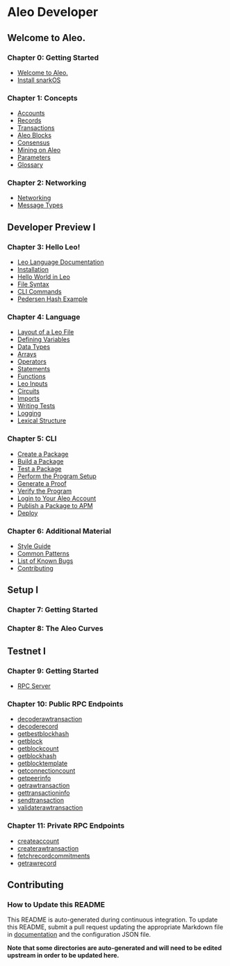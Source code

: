 
<!----------------------------------------------------------------------------->
<!-------------------- THIS MARKDOWN FILE IS AUTOGENERATED -------------------->
<!----------------------------------------------------------------------------->

# Aleo Developer

## Welcome to Aleo.

### Chapter 0: Getting Started

- [Welcome to Aleo.](./aleo/getting_started/00_overview.md)
- [Install snarkOS](./aleo/getting_started/01_installation.md)


### Chapter 1: Concepts

- [Accounts](./aleo/concepts/00_accounts.md)
- [Records](./aleo/concepts/01_records.md)
- [Transactions](./aleo/concepts/02_transactions.md)
- [Aleo Blocks](./aleo/concepts/03_blocks.md)
- [Consensus](./aleo/concepts/04_consensus.md)
- [Mining on Aleo](./aleo/concepts/05_mining.md)
- [Parameters](./aleo/concepts/06_parameters.md)
- [Glossary](./aleo/concepts/07_glossary.md)


### Chapter 2: Networking

- [Networking](./aleo/networking/00_networking.md)
- [Message Types](./aleo/networking/01_message_types.md)


## Developer Preview I

### Chapter 3: Hello Leo!

- [Leo Language Documentation](./developer/getting_started/00_overview.md)
- [Installation](./developer/getting_started/01_installation.md)
- [Hello World in Leo](./developer/getting_started/02_hello_world.md)
- [File Syntax](./developer/getting_started/03_syntax.md)
- [CLI Commands](./developer/getting_started/04_cli.md)
- [Pedersen Hash Example](./developer/getting_started/05_example.md)


### Chapter 4: Language

- [Layout of a Leo File](./developer/language/00_layout.md)
- [Defining Variables](./developer/language/01_variables.md)
- [Data Types](./developer/language/02_types.md)
- [Arrays](./developer/language/03_arrays.md)
- [Operators](./developer/language/04_operators.md)
- [Statements](./developer/language/05_statements.md)
- [Functions](./developer/language/06_functions.md)
- [Leo Inputs](./developer/language/07_inputs.md)
- [Circuits](./developer/language/08_circuits.md)
- [Imports](./developer/language/09_imports.md)
- [Writing Tests](./developer/language/10_tests.md)
- [Logging](./developer/language/11_logging.md)
- [Lexical Structure](./developer/language/12_lexical.md)


### Chapter 5: CLI

- [Create a Package](./developer/cli/00_new.md)
- [Build a Package](./developer/cli/01_build.md)
- [Test a Package](./developer/cli/02_test.md)
- [Perform the Program Setup](./developer/cli/03_setup.md)
- [Generate a Proof](./developer/cli/04_prove.md)
- [Verify the Program](./developer/cli/05_run.md)
- [Login to Your Aleo Account](./developer/cli/06_login.md)
- [Publish a Package to APM](./developer/cli/07_publish.md)
- [Deploy](./developer/cli/08_deploy.md)


### Chapter 6: Additional Material

- [Style Guide](./developer/additional_material/00_style.md)
- [Common Patterns](./developer/additional_material/01_common.md)
- [List of Known Bugs](./developer/additional_material/02_bugs.md)
- [Contributing](./developer/additional_material/03_contributing.md)


## Setup I

### Chapter 7: Getting Started



### Chapter 8: The Aleo Curves



## Testnet I

### Chapter 9: Getting Started

- [RPC Server](./autogen/testnet/rpc/getting_started/00_rpc_server.md)


### Chapter 10: Public RPC Endpoints

- [decoderawtransaction](./autogen/testnet/rpc/public_endpoints/00_decoderawtransaction.md)
- [decoderecord](./autogen/testnet/rpc/public_endpoints/01_decoderecord.md)
- [getbestblockhash](./autogen/testnet/rpc/public_endpoints/02_getbestblockhash.md)
- [getblock](./autogen/testnet/rpc/public_endpoints/03_getblock.md)
- [getblockcount](./autogen/testnet/rpc/public_endpoints/04_getblockcount.md)
- [getblockhash](./autogen/testnet/rpc/public_endpoints/05_getblockhash.md)
- [getblocktemplate](./autogen/testnet/rpc/public_endpoints/06_getblocktemplate.md)
- [getconnectioncount](./autogen/testnet/rpc/public_endpoints/07_getconnectioncount.md)
- [getpeerinfo](./autogen/testnet/rpc/public_endpoints/08_getpeerinfo.md)
- [getrawtransaction](./autogen/testnet/rpc/public_endpoints/09_getrawtransaction.md)
- [gettransactioninfo](./autogen/testnet/rpc/public_endpoints/10_gettransactioninfo.md)
- [sendtransaction](./autogen/testnet/rpc/public_endpoints/11_sendtransaction.md)
- [validaterawtransaction](./autogen/testnet/rpc/public_endpoints/12_validaterawtransaction.md)


### Chapter 11: Private RPC Endpoints

- [createaccount](./autogen/testnet/rpc/private_endpoints/00_createaccount.md)
- [createrawtransaction](./autogen/testnet/rpc/private_endpoints/01_createrawtransaction.md)
- [fetchrecordcommitments](./autogen/testnet/rpc/private_endpoints/02_fetchrecordcommitments.md)
- [getrawrecord](./autogen/testnet/rpc/private_endpoints/03_getrawrecord.md)



## Contributing
 
### How to Update this README

This README is auto-generated during continuous integration.
To update this README, submit a pull request updating the appropriate Markdown file
in [documentation](.) and the configuration JSON file.

**Note that some directories are auto-generated and will need to be edited upstream in order to be updated here.**

